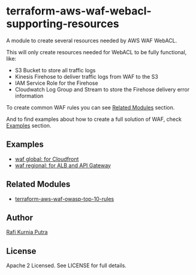 # terraform-aws-waf-webacl-supporting-resources
A module to create several resources needed by AWS WAF WebACL.

This will only create resources needed for WebACL to be fully functional, like:
* S3 Bucket to store all traffic logs
* Kinesis Firehose to deliver traffic logs from WAF to the S3
* IAM Service Role for the Firehose
* Cloudwatch Log Group and Stream to store the Firehose delivery error information

To create common WAF rules you can see [Related Modules](#related-modules) section.

And to find examples about how to create a full solution of WAF, check [Examples](#examples) section.

## Examples
* [waf global: for Cloudfront](examples/global)
* [waf regional: for ALB and API Gateway](examples/regional)

## Related Modules
* [terraform-aws-waf-owasp-top-10-rules](https://github.com/traveloka/terraform-aws-waf-owasp-top-10-rules)

## Author
[Rafi Kurnia Putra](https://github.com/rafikurnia)

## License
Apache 2 Licensed. See LICENSE for full details.